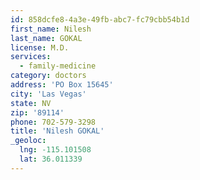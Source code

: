 ```yaml
---
id: 858dcfe8-4a3e-49fb-abc7-fc79cbb54b1d
first_name: Nilesh
last_name: GOKAL
license: M.D.
services:
  - family-medicine
category: doctors
address: 'PO Box 15645'
city: 'Las Vegas'
state: NV
zip: '89114'
phone: 702-579-3298
title: 'Nilesh GOKAL'
_geoloc:
  lng: -115.101508
  lat: 36.011339
---
```

